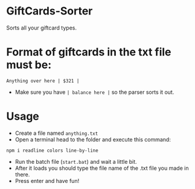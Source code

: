 # GiftCards-Sorter
Sorts all your giftcard types.

# Format of giftcards in the txt file must be:
```
Anything over here | $321 |
```
- Make sure you have `| balance here |` so the parser sorts it out.

# Usage
- Create a file named `anything.txt`
- Open a terminal head to the folder and execute this command:
 ```
 npm i readline colors line-by-line
 ```
- Run the batch file (`start.bat`) and wait a little bit.
- After it loads you should type the file name of the .txt file you made in there.
- Press enter and have fun!
